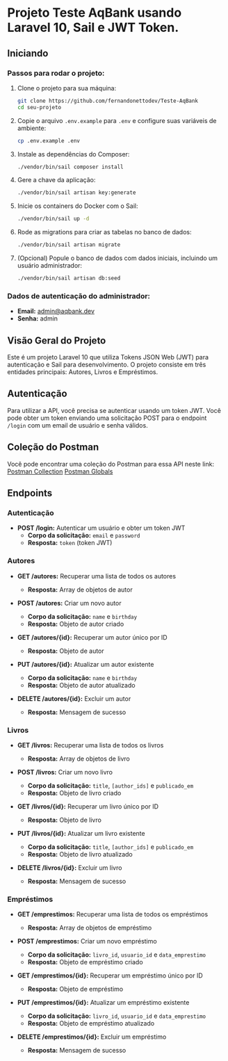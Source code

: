 # Projeto Teste AqBank usando Laravel 10, Sail e JWT Token.

## Iniciando

### Passos para rodar o projeto:

1. Clone o projeto para sua máquina:
   ```bash
   git clone https://github.com/fernandonettodev/Teste-AqBank
   cd seu-projeto
   ```

2. Copie o arquivo `.env.example` para `.env` e configure suas variáveis de ambiente:
   ```bash
   cp .env.example .env
   ```

3. Instale as dependências do Composer:
   ```bash
   ./vendor/bin/sail composer install
   ```

4. Gere a chave da aplicação:
   ```bash
   ./vendor/bin/sail artisan key:generate
   ```

5. Inicie os containers do Docker com o Sail:
   ```bash
   ./vendor/bin/sail up -d
   ```

6. Rode as migrations para criar as tabelas no banco de dados:
   ```bash
   ./vendor/bin/sail artisan migrate
   ```

7. (Opcional) Popule o banco de dados com dados iniciais, incluindo um usuário administrador:
   ```bash
   ./vendor/bin/sail artisan db:seed
   ```

### Dados de autenticação do administrador:

- **Email:** admin@aqbank.dev
- **Senha:** admin

## Visão Geral do Projeto

Este é um projeto Laravel 10 que utiliza Tokens JSON Web (JWT) para autenticação e Sail para desenvolvimento. O projeto consiste em três entidades principais: Autores, Livros e Empréstimos.

## Autenticação

Para utilizar a API, você precisa se autenticar usando um token JWT. Você pode obter um token enviando uma solicitação POST para o endpoint `/login` com um email de usuário e senha válidos.


## Coleção do Postman

Você pode encontrar uma coleção do Postman para essa API neste link:
[Postman Collection](https://drive.google.com/file/d/1SMYMU7YaHPbsuckrmtMCBNVXdE4FmyJp/view?usp=drive_link)
[Postman Globals](https://drive.google.com/file/d/1SMYMU7YaHPbsuckrmtMCBNVXdE4FmyJp/view?usp=sharing)

## Endpoints

### Autenticação

- **POST /login:** Autenticar um usuário e obter um token JWT
  - **Corpo da solicitação:** `email` e `password`
  - **Resposta:** `token` (token JWT)

### Autores

- **GET /autores:** Recuperar uma lista de todos os autores
  - **Resposta:** Array de objetos de autor

- **POST /autores:** Criar um novo autor
  - **Corpo da solicitação:** `name` e `birthday`
  - **Resposta:** Objeto de autor criado

- **GET /autores/{id}:** Recuperar um autor único por ID
  - **Resposta:** Objeto de autor

- **PUT /autores/{id}:** Atualizar um autor existente
  - **Corpo da solicitação:** `name` e `birthday`
  - **Resposta:** Objeto de autor atualizado

- **DELETE /autores/{id}:** Excluir um autor
  - **Resposta:** Mensagem de sucesso

### Livros

- **GET /livros:** Recuperar uma lista de todos os livros
  - **Resposta:** Array de objetos de livro

- **POST /livros:** Criar um novo livro
  - **Corpo da solicitação:** `title`, `[author_ids]` e `publicado_em`
  - **Resposta:** Objeto de livro criado

- **GET /livros/{id}:** Recuperar um livro único por ID
  - **Resposta:** Objeto de livro

- **PUT /livros/{id}:** Atualizar um livro existente
  - **Corpo da solicitação:** `title`, `[author_ids]` e `publicado_em`
  - **Resposta:** Objeto de livro atualizado

- **DELETE /livros/{id}:** Excluir um livro
  - **Resposta:** Mensagem de sucesso

### Empréstimos

- **GET /emprestimos:** Recuperar uma lista de todos os empréstimos
  - **Resposta:** Array de objetos de empréstimo

- **POST /emprestimos:** Criar um novo empréstimo
  - **Corpo da solicitação:** `livro_id`, `usuario_id` e `data_emprestimo`
  - **Resposta:** Objeto de empréstimo criado

- **GET /emprestimos/{id}:** Recuperar um empréstimo único por ID
  - **Resposta:** Objeto de empréstimo

- **PUT /emprestimos/{id}:** Atualizar um empréstimo existente
  - **Corpo da solicitação:** `livro_id`, `usuario_id` e `data_emprestimo`
  - **Resposta:** Objeto de empréstimo atualizado

- **DELETE /emprestimos/{id}:** Excluir um empréstimo
  - **Resposta:** Mensagem de sucesso

